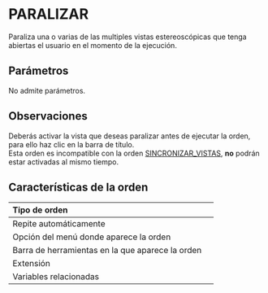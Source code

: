 # PARALIZAR

Paraliza una o varias de las multiples vistas estereoscópicas que tenga abiertas el usuario en el momento de la ejecución.

## Parámetros

No admite parámetros.

## Observaciones

Deberás activar la vista que deseas paralizar antes de ejecutar la orden, para ello haz clic en la barra de título.  
Esta orden es incompatible con la orden [SINCRONIZAR\_VISTAS](https://github.com/digi21/docs/tree/7fc627c885c16fb88afc7cc05a6df2a2f4a54563/digi3d-net/referencia/digi3d.net/ventana-fotogrametrica/ordenes-1/p/SINCRONIZAR_VISTAS.html), **no** podrán estar activadas al mismo tiempo.

## Características de la orden

| Tipo de orden |  |
| :--- | :--- |
| Repite automáticamente |  |
| Opción del menú donde aparece la orden |  |
| Barra de herramientas en la que aparece la orden |  |
| Extensión |  |
| Variables relacionadas |  |


